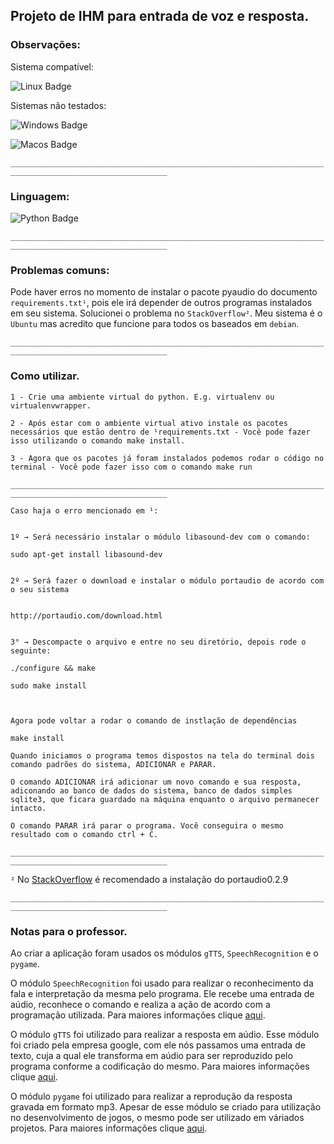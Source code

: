 ## Projeto de IHM para entrada de voz e resposta.

### **Observações**:
Sistema compatível:

![Linux Badge](https://img.shields.io/badge/OS-Linux-black.svg)

Sistemas não testados:
 
 ![Windows Badge](https://img.shields.io/badge/SO-Windows-black)
 
 ![Macos Badge](https://img.shields.io/badge/SO-MacOs-black)

`_________________________________________________________________________________________________________`


### **Linguagem:**

![Python Badge](https://img.shields.io/badge/Python-3.6.9-black)

`_________________________________________________________________________________________________________`


### **Problemas comuns:**

Pode haver erros no momento de instalar o pacote pyaudio do documento `requirements.txt¹`, pois ele irá depender de outros programas instalados em seu sistema. Solucionei o problema no `StackOverflow²`. Meu sistema é o `Ubuntu` mas acredito que funcione para todos os baseados em `debian`.


`_________________________________________________________________________________________________________`


### **Como utilizar.**

```
1 - Crie uma ambiente virtual do python. E.g. virtualenv ou virtualenvwrapper.

2 - Após estar com o ambiente virtual ativo instale os pacotes necessários que estão dentro de ¹requirements.txt - Você pode fazer isso utilizando o comando make install.

3 - Agora que os pacotes já foram instalados podemos rodar o código no terminal - Você pode fazer isso com o comando make run
```
`_________________________________________________________________________________________________________`


`Caso haja o erro mencionado em ¹:`

```

1º → Será necessário instalar o módulo libasound-dev com o comando:

sudo apt-get install libasound-dev


2º → Será fazer o download e instalar o módulo portaudio de acordo com o seu sistema


http://portaudio.com/download.html


3° → Descompacte o arquivo e entre no seu diretório, depois rode o seguinte:

./configure && make

sudo make install



Agora pode voltar a rodar o comando de instlação de dependências

make install

Quando iniciamos o programa temos dispostos na tela do terminal dois comando padrões do sistema, ADICIONAR e PARAR.

O comando ADICIONAR irá adicionar um novo comando e sua resposta, adiconando ao banco de dados do sistema, banco de dados simples sqlite3, que ficara guardado na máquina enquanto o arquivo permanecer intacto.

O comando PARAR irá parar o programa. Você conseguira o mesmo resultado com o comando ctrl + C.
```

`_________________________________________________________________________________________________________`


`²` 
No [StackOverflow](https://stackoverflow.com/questions/20023131/cannot-install-pyaudio-gcc-error) é recomendado a instalação do portaudio0.2.9
    



`_________________________________________________________________________________________________________`


### **Notas para o professor.**

Ao criar a aplicação foram usados os módulos `gTTS`, `SpeechRecognition` e o `pygame`.

O módulo `SpeechRecognition` foi usado para realizar o reconhecimento da fala e interpretação da mesma pelo programa. Ele recebe uma entrada de aúdio, reconhece o comando e realiza a ação de acordo com a programação utilizada. Para maiores informações clique [aqui](https://pypi.org/project/SpeechRecognition/).

O módulo `gTTS` foi utilizado para realizar a resposta em aúdio. Esse módulo foi criado pela empresa google, com ele nós passamos uma entrada de texto, cuja a qual ele transforma em aúdio para ser reproduzido pelo programa conforme a codificação do mesmo. Para maiores informações clique [aqui](https://pypi.org/project/gTTS/).

O módulo `pygame` foi utilizado para realizar a reprodução da resposta gravada em formato mp3. Apesar de esse módulo se criado para utilização no desenvolvimento de jogos, o mesmo pode ser utilizado em váriados projetos. Para maiores informações clique [aqui](https://www.pygame.org/wiki/about/).
